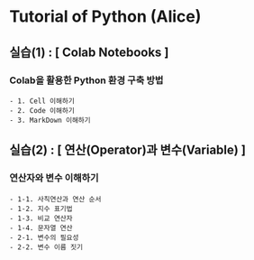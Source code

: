 # Tutorial of Python (Alice)

## 실습(1) : [ Colab Notebooks ]
### Colab을 활용한 Python 환경 구축 방법
    - 1. Cell 이해하기
    - 2. Code 이해하기
    - 3. MarkDown 이해하기

## 실습(2) : [ 연산(Operator)과 변수(Variable) ]
### 연산자와 변수 이해하기
    - 1-1. 사칙연산과 연산 순서
    - 1-2. 지수 표기법
    - 1-3. 비교 연산자
    - 1-4. 문자열 연산
    - 2-1. 변수의 필요성
    - 2-2. 변수 이름 짓기
    

